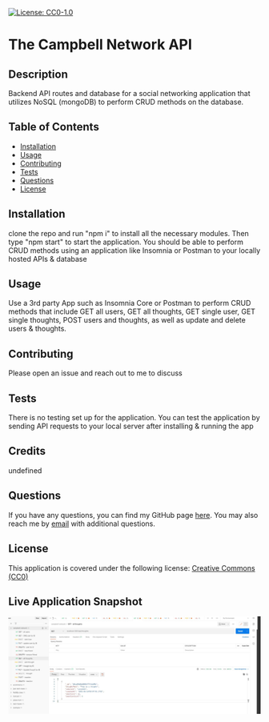 
  [![License: CC0-1.0](https://licensebuttons.net/l/zero/1.0/80x15.png)](http://creativecommons.org/publicdomain/zero/1.0/)

  # The Campbell Network API

  ## Description
  Backend API routes and database for a social networking application that utilizes NoSQL (mongoDB) to perform CRUD methods on the database.


  ## Table of Contents

  * [Installation](#installation)
  * [Usage](#usage)
  * [Contributing](#contributing)
  * [Tests](#tests)
  * [Questions](#questions)
  * [License](#license)

  ## Installation
  clone the repo and run "npm i" to install all the necessary modules. Then type "npm start" to start the application. You should be able to perform CRUD methods using an application like Insomnia or Postman to your locally hosted APIs & database

  ## Usage
  Use a 3rd party App such as Insomnia Core or Postman to perform CRUD methods that include GET all users, GET all thoughts, GET single user, GET single thoughts, POST users and thoughts, as well as update and delete users & thoughts.

  ## Contributing
  Please open an issue and reach out to me to discuss

  ## Tests
  There is no testing set up for the application. You can test the application by sending API requests to your local server after installing & running the app

  ## Credits
  undefined

  ## Questions
  If you have any questions, you can find my GitHub page [here](https://github.com/campbefs). You may also reach me by [email](mailto:campbefs@gmail.com) with additional questions.

  ## License
  This application is covered under the following license: [Creative Commons (CC0)](http://creativecommons.org/publicdomain/zero/1.0/)

  ## Live Application Snapshot
  ![alt text](./assets/images/screenshot.JPG 'Live Application Screenshot')
